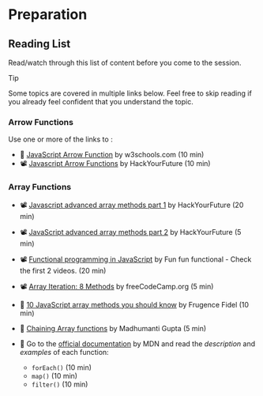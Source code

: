 # Preparation

## Reading List

Read/watch through this list of content before you come to the session.

> [!TIP]
> Some topics are covered in multiple links below. Feel free to skip reading if you already feel confident that you understand the topic.

### Arrow Functions

Use one or more of the links to :

- 📖 [JavaScript Arrow Function](https://www.w3schools.com/js/js_arrow_function.asp) by w3schools.com (10 min)
- 📽️ [Javascript Arrow Functions](https://youtu.be/DFyfbJk4sZw) by HackYourFuture (10 min)

### Array Functions

- 📽️ [Javascript advanced array methods part 1](https://youtu.be/wBKv2EX2hw8) by HackYourFuture (20 min)
- 📽️ [JavaScript advanced array methods part 2](https://youtu.be/w4FNF8FLjQU) by HackYourFuture (5 min)
- 📽️ [Functional programming in JavaScript](https://www.youtube.com/playlist?list=PL0zVEGEvSaeEd9hlmCXrk5yUyqUag-n84) by Fun fun functional - Check the first 2 videos. (20 min)
- 📽️ [Array Iteration: 8 Methods](https://www.youtube.com/watch?v=Urwzk6ILvPQ) by freeCodeCamp.org (5 min)
- 📖 [10 JavaScript array methods you should know](https://dev.to/frugencefidel/10-javascript-array-methods-you-should-know-4lk3) by Frugence Fidel (10 min)
- 📖 [Chaining Array functions](https://www.geeksforgeeks.org/javascript/chaining-of-array-methods-in-javascript/) by Madhumanti Gupta (5 min)

- 📖 Go to the [official documentation](https://developer.mozilla.org/en-US/docs/Web/JavaScript/Reference/Global_Objects/Array/forEach) by MDN and read the _description_ and _examples_ of each function:
  - `forEach()` (10 min)
  - `map()` (10 min)
  - `filter()` (10 min)
